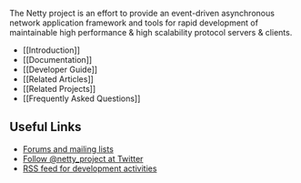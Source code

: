 The Netty project is an effort to provide an event-driven asynchronous network application framework and tools for rapid development of maintainable high performance & high scalability protocol servers & clients.

* [[Introduction]]
* [[Documentation]]
* [[Developer Guide]]
* [[Related Articles]]
* [[Related Projects]]
* [[Frequently Asked Questions]]

## Useful Links

* [Forums and mailing lists](http://jboss.org/community)
* [Follow @netty_project at Twitter](https://twitter.com/netty_project/)
* [RSS feed for development activities](http://feeds.feedburner.com/netty_project_activities)